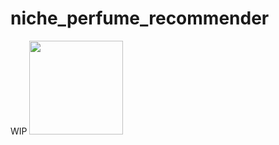 # niche_perfume_recommender
WIP
<img src="https://media.giphy.com/media/YAnpMSHcurJVS/giphy.gif" width=150>
